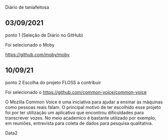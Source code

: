 Diário de taniafeitosa
## 03/09/2021
ponto 1 (Seleção de Diário no GitHub)

Foi selecionado o Moby

https://github.com/moby/moby


## 10/09/21
ponto 2
Escolha do projeto FLOSS a contribuir

Foi selecionado o https://github.com/common-voice/common-voice

O Mozilla Common Voice é uma iniciativa para ajudar a ensinar às máquinas como pessoas reais falam.
O principal motivo de ter escolhido esse projeto foi por ter utilização um aplicativo que encontrou dificuldades para transcrever vozes. No meio academico é bastante utilizado por exemplo, em reuniões, entrevista para coleta de dados para pesquisa qualitativa.  

Data2
